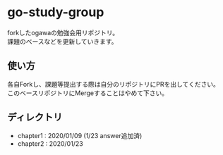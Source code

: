 # go-study-group
forkしたogawaの勉強会用リポジトリ。  
課題のベースなどを更新していきます。  

## 使い方
各自Forkし、課題等提出する際は自分のリポジトリにPRを出してください。  
このベースリポジトリにMergeすることはやめて下さい。

## ディレクトリ
- chapter1 : 2020/01/09 (1/23 answer追加済)
- chapter2 : 2020/01/23
